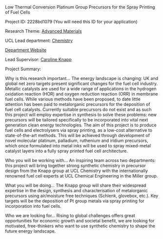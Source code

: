 Low Thermal Conversion Platinum Group Precursors for the Spray Printing of Fuel Cells

Project ID: 2228bd1079
(You will need this ID for your application)

Research Theme: [Advanced Materials](../themes/advanced-materials.md)

UCL Lead department: [Chemistry](../departments/chemistry.md)

[Department Website](https://www.ucl.ac.uk/chemistry)

Lead Supervisor: [Caroline Knapp](https://iris.ucl.ac.uk/iris/browse/profile?upi=CEKNA05)

Project Summary:

Why is this research important…
 The energy landscape is changing: UK and global net zero targets present significant changes for the fuel cell industry. Metallic catalysts are used for a wide range of applications in the hydrogen oxidation reaction (HOR) and oxygen reduction reaction (ORR) in membrane fuel cells. While various methods have been proposed, to date little attention has been paid to metalorganic precursors for the deposition of fuel cell catalysts. Currently suitable precursors do not exist and as such this project will employ expertise in synthesis to solve these problems: new precursors will be tailored specifically to be incorporated into vital next generation clean energy technologies.
 The aim of this project is to produce fuel cells and electrolysers via spray printing, as a low-cost alternative to state-of-the-art methods. This will be achieved through development of novel molecular platinum, palladium, ruthenium and iridium precursors, which once formulated into metal inks will be used to spray mixed-metal catalyst layers into a fully spray printed fuel cell architecture. 
 
 Who you will be working with…
 An inspiring team across two departments: this project will bring together strong synthetic chemistry in precursor design from the Knapp group at UCL Chemistry with the internationally renowned fuel cell experts at UCL Chemical Engineering in the Miller group.
 
 What you will be doing…
 The Knapp group will share their widespread expertise in the design, synthesis and characterisation of metalorganic precursors using air/moisture free techniques (Schlenk, glovebox, etc.). Key targets will be the deposition of Pt group metals via spray printing for incorporation into fuel cells.
 
 Who we are looking for…
 Rising to global challenges offers great opportunities for economic growth and societal benefit, we are looking for motivated, free-thinkers who want to use synthetic chemistry to shape the future energy landscape.